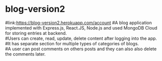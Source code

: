 # blog-version2   
#link:https://blog-version2.herokuapp.com/account
#A blog application implemented with Express.js, React.JS, Node.js and used MongoDB Cloud for storing entries at backend.  
#Users can create, read, update, delete content after logging into the app.   
#It has separate section for multiple types of categories of blogs.   
#A user can post comments on others posts and they can also also delete the comments later.   
